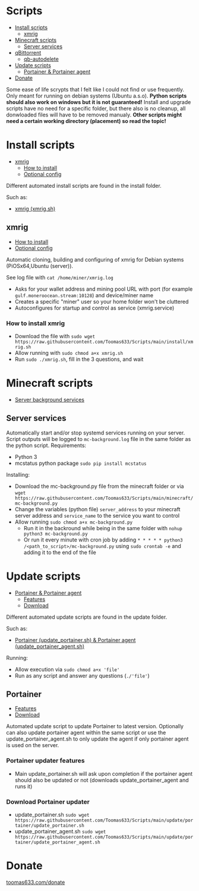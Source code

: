 # Scripts

- [Install scripts](#install-scripts)
  - [xmrig](#xmrig)
- [Minecraft scripts](#minecraft-scripts)
  - [Server services](#server-services)
- [qBittorrent](#QBittorrent)
  - [qb-autodelete](#qb-autodelete)
- [Update scripts](#update-scripts)
  - [Portainer &amp; Portainer agent](#portainer)
- [Donate](#donate)

Some ease of life scrypts that I felt like I could not find or use frequently. Only meant for running on debian systems (Ubuntu a.s.o). **Python scripts should also work on windows but it is not guaranteed!**
Install and upgrade scripts have no need for a specific folder, but there also is no cleanup, all donwloaded files will have to be removed manualy. **Other scripts might need a certain working directory (placement) so read the topic!**

# Install scripts

- [xmrig](#xmrig)
  - [How to install](#how-to-install-xmrig)
  - [Optional config](#optional-xmrig-config)

Different automated install scripts are found in the install folder.

Such as:

* [xmrig (xmrig.sh)](#xmrig)

## xmrig

- [How to install](#how-to-install-xmrig)
- [Optional config](#optional-xmrig-config)

Automatic cloning, building and configuring of xmrig for Debian systems (PiOSx64,Ubuntu (server)).

See log file with `cat /home/miner/xmrig.log`

* Asks for your wallet address and mining pool URL with port (for example `gulf.moneroocean.stream:10128`) and device/miner name
* Creates a specific "miner" user so your home folder won't be cluttered
* Autoconfigures for startup and control as service (xmrig.service)

### How to install xmrig

* Download the file with `sudo wget https://raw.githubusercontent.com/Toomas633/Scripts/main/install/xmrig.sh`
* Allow running with `sudo chmod a+x xmrig.sh`
* Run `sudo ./xmrig.sh`, fill in the 3 questions, and wait

# Minecraft scripts

- [Server background services](#server-services)

## Server services

Automatically start and/or stop systemd services running on your server. Script outputs will be logged to `mc-background.log` file in the same folder as the python script.
Requirements:

* Python 3
* mcstatus python package `sudo pip install mcstatus`

Installing:

* Download the mc-background.py file from the minecraft folder or via `wget https://raw.githubusercontent.com/Toomas633/Scripts/main/minecraft/mc-background.py`
* Change the variables (python file) `server_address` to your minecraft server address and `service_name` to the service you want to control
* Allow running `sudo chmod a+x mc-background.py`
  * Run it in the backround while being in the same folder with `nohup python3 mc-background.py`
  * Or run it every minute with cron job by adding `* * * * * python3 /<path_to_script>/mc-background.py` using `sudo crontab -e` and adding it to the end of the file

# Update scripts

- [Portainer &amp; Portainer agent](#portainer)
  - [Features](#portainer-updater-features)
  - [Download](#download-portainer-updater)

Different automated update scripts are found in the update folder.

Such as:

* [Portainer (update_portainer.sh) &amp; Portainer agent (update_portainer_agent.sh)](#portainer)

Running:

* Allow execution via `sudo chmod a+x 'file'`
* Run as any script and answer any questions (`./'file'`)

## Portainer

- [Features](#portainer-updater-features)
- [Download](#download-portainer-updater)

Automated update script to update Portainer to latest version. Optionally can also update portainer agent within the same script or use the update_portainer_agent.sh to only update the agent if only portainer agent is used on the server.

### Portainer updater features

* Main update_portainer.sh will ask upon completion if the portainer agent should also be updated or not (downloads update_portainer_agent and runs it)

### Download Portainer updater

* update_portainer.sh `sudo wget https://raw.githubusercontent.com/Toomas633/Scripts/main/update/portainer/update_portainer.sh`
* update_portainer_agent.sh `sudo wget https://raw.githubusercontent.com/Toomas633/Scripts/main/update/portainer/update_portainer_agent.sh`

# Donate

[toomas633.com/donate](https://toomas633.com/donate/)
